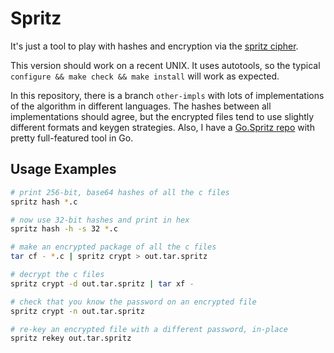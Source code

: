 # Spritz #

It's just a tool to play with hashes and encryption via the
[spritz cipher][1].

This version should work on a recent UNIX.  It uses autotools, so the
typical `configure && make check && make install` will work as expected.

In this repository, there
is a branch `other-impls` with lots of implementations of the
algorithm in different languages.  The hashes between all
implementations should agree, but the encrypted files tend to use
slightly different formats and keygen strategies.  Also, I have a
[Go.Spritz repo][2] with pretty full-featured tool in Go.

## Usage Examples ##

```bash
# print 256-bit, base64 hashes of all the c files
spritz hash *.c

# now use 32-bit hashes and print in hex 
spritz hash -h -s 32 *.c

# make an encrypted package of all the c files
tar cf - *.c | spritz crypt > out.tar.spritz

# decrypt the c files
spritz crypt -d out.tar.spritz | tar xf -

# check that you know the password on an encrypted file
spritz crypt -n out.tar.spritz

# re-key an encrypted file with a different password, in-place
spritz rekey out.tar.spritz
```

[1]: http://people.csail.mit.edu/rivest/pubs/RS14.pdf
[2]: https://github.com/rwtodd/Go.Spritz/
